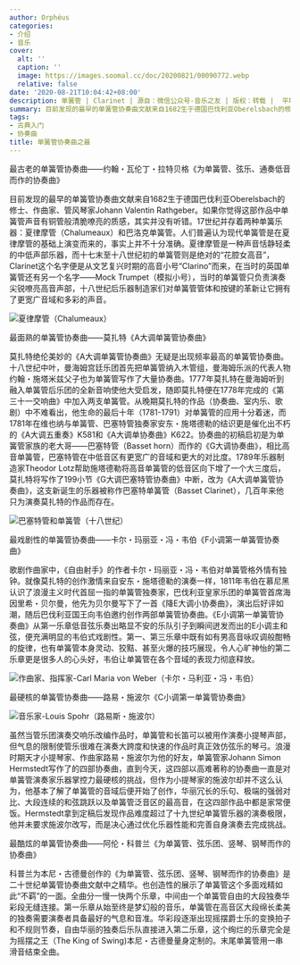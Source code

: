 ```yaml
---
author: Orphéus
categories:
- 介绍
- 音乐
cover:
  alt: ''
  caption: ''
  image: https://images.soomal.cc/doc/20200821/00090772.webp
  relative: false
date: '2020-08-21T10:04:42+08:00'
description: 单簧管 | Clarinet | 源自：微信公众号-音乐之友 | 版权：转载 |  平均/总评分：10.00/10
summary: 目前发现的最早的单簧管协奏曲文献来自1682生于德国巴伐利亚Oberelsbach的修士、作曲家、管风琴家Johann Valentin Rathgeber。如果你觉得这部作品中单簧管声音有铜管般清脆嘹亮的质感，其实并没有听错……
tags:
- 古典入门
- 协奏曲
title: 单簧管协奏曲之最
---
```


最古老的单簧管协奏曲――约翰・瓦伦丁・拉特贝格《为单簧管、弦乐、通奏低音而作的协奏曲》

目前发现的最早的单簧管协奏曲文献来自1682生于德国巴伐利亚Oberelsbach的修士、作曲家、管风琴家Johann Valentin Rathgeber。如果你觉得这部作品中单簧管声音有铜管般清脆嘹亮的质感，其实并没有听错。17世纪并存着两种单簧乐器：夏律摩管（Chalumeaux）和巴洛克单簧管。人们普遍认为现代单簧管是在夏律摩管的基础上演变而来的，事实上并不十分准确。夏律摩管是一种声音恬静轻柔的中低声部乐器，而十七末至十八世纪初的单簧管则是绝对的“花腔女高音”，Clarinet这个名字便是从文艺复兴时期的高音小号“Clarino”而来，在当时的英国单簧管还有另一个名字――Mock Trumpet（模拟小号），当时的单簧管只负责演奏尖锐嘹亮高音声部，十八世纪后乐器制造家们对单簧管管体和按键的革新让它拥有了更宽广音域和多彩的声音。

![夏律摩管（Chalumeaux）](https://images.soomal.cc/doc/20200821/00090771.webp)





最面熟的单簧管协奏曲――莫扎特《A大调单簧管协奏曲》

莫扎特绝伦美妙的《A大调单簧管协奏曲》无疑是出现频率最高的单簧管协奏曲。十八世纪中叶，曼海姆宫廷乐团首先把单簧管纳入木管组，曼海姆乐派的代表人物约翰・施塔米兹父子也为单簧管写作了大量协奏曲。1777年莫扎特在曼海姆听到融入单簧管后乐团的全新音响使他大受启发，随即莫扎特便在1778年完成的《第三十一交响曲》中加入两支单簧管。从晚期莫扎特的作品（协奏曲、室内乐、歌剧）中不难看出，他生命的最后十年（1781-1791）对单簧管的应用十分着迷，而1781年在维也纳与单簧管、巴塞特管独奏家安东・施塔德勒的结识更是催化出不朽的《A大调五重奏》K581和《A大调单协奏曲》K622。协奏曲的初稿启初是为单簧管家族的老大哥――巴塞特管（Basset horn）而作的《G大调协奏曲》，相比高音单簧管，巴塞特管在中低音区有更宽广的音域和更大的对比度。1789年乐器制造家Theodor Lotz帮助施塔德勒将高音单簧管的低音区向下增了一个大三度后，莫扎特将写作了199小节《G大调巴塞特管协奏曲》中断，改为《A大调单簧管协奏曲》，这支新诞生的乐器被称作巴塞特单簧管（Basset Clarinet），几百年来他只为演奏莫扎特的作品而存在。

![巴塞特管和单簧管（十八世纪）](https://images.soomal.cc/doc/20200821/00090772.webp)





最戏剧性的单簧管协奏曲――卡尔・玛丽亚・冯・韦伯《F小调第一单簧管协奏曲》

歌剧作曲家中，《自由射手》的作者卡尔・玛丽亚・冯・韦伯对单簧管格外情有独钟。就像莫扎特的创作激情来自安东・施塔德勒的演奏一样，1811年韦伯在慕尼黑认识了浪漫主义时代首屈一指的单簧管独奏家，巴伐利亚皇家乐团的单簧管首席海因里希・贝尔曼，他先为贝尔曼写下了一首《降E大调小协奏曲》，演出后好评如潮，随后巴伐利亚国王向韦伯邀约创作两部单簧管协奏曲。《E小调第一单簧管协奏曲》从第一乐章低音弦乐奏出略显不安的乐队引子到瞬间迸发而出的E小调主和弦，便充满明显的韦伯式戏剧性。第一、第三乐章中既有如有男高音咏叹调般酣畅的旋律，也有单簧管本身灵动、狡黠、甚至火爆的技巧展现，令人心旷神怡的第二乐章更是很多人的心头好，韦伯让单簧管在各个音域的表现力彻底释放。

![作曲家、指挥家-Carl Maria von Weber（卡尔・马利亚・冯・韦伯）](https://images.soomal.cc/doc/20120303/00017357.webp)





最硬核的单簧管协奏曲――路易・施波尔《C小调第一单簧管协奏曲》

![音乐家-Louis Spohr（路易斯・施波尔）](https://images.soomal.cc/doc/20120225/00017066_01.webp)





虽然当管乐团演奏交响乐改编作品时，单簧管和长笛可以被用作演奏小提琴声部，但气息的限制使管乐很难在演奏大跨度和快速的作品时真正效仿弦乐的琴弓。浪漫时期天才小提琴家、作曲家路易・施波尔为他的好友，单簧管家Johann Simon Hermstedt写作了的四部协奏曲，直到今天，这四部以高难著称的协奏曲一直是对单簧管演奏家乐器掌控力最硬核的挑战，但作为小提琴家的施波尔却并不这么认为，他基本了解了单簧管的音域后便开始了创作，华丽冗长的乐句、极端的强弱对比、大段连续的和弦跳跃以及单簧管泛音区的最高音，在这四部作品中都是家常便饭。Hermstedt拿到定稿后发现作品难度超过了十九世纪单簧管乐器的演奏极限，他并未要求施波尔改写，而是决心通过优化乐器性能和完善自身演奏去完成挑战。

最酷炫的单簧管协奏曲――阿伦・科普兰《为单簧管、弦乐团、竖琴、钢琴而作的协奏曲》

科普兰为本尼・古德曼创作的《为单簧管、弦乐团、竖琴、钢琴而作的协奏曲》是二十世纪单簧管协奏曲文献中之精华。也创造性的展示了单簧管这个多面戏精如此“不羁”的一面。全曲分一慢一快两个乐章，中间由一个单簧管自由的大段独奏华彩段无缝连接。第一乐章从始至终是梦幻般的音乐，单簧管在高音区大段绵长柔美的独奏需要演奏者具备最好的气息和音准。华彩段逐渐出现摇摆爵士乐的变换拍子和不规则节奏，自由华丽的独奏后乐队直接进入第二乐章，这个绚烂的乐章完全是为摇摆之王（The King of Swing)本尼・古德曼量身定制的。末尾单簧管用一串滑音结束全曲。